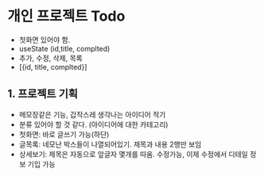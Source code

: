 # 개인 프로젝트 Todo

- 첫화면 있어야 함.
- useState (id,title, complted)
- 추가, 수정, 삭제, 목록
- [{id, title, complted}]

## 1. 프로젝트 기획

- 메모장같은 기능, 갑작스레 생각나는 아이디어 적기
- 분류 있어야 할 것 같다. (아이디어에 대한 카테고리)
- 첫화면: 바로 글쓰기 가능(하단)
- 글목록: 네모난 박스들이 나열되어있기. 제목과 내용 2행만 보임
- 상세보기: 제목은 자동으로 앞글자 몇개를 따옴. 수정가능, 이제 수정에서 디테일 정보 기입 가능
